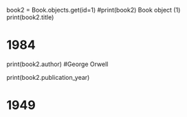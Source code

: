 book2 = Book.objects.get(id=1)
#print(book2)
Book object (1)
print(book2.title)
# 1984
print(book2.author)
#George Orwell

print(book2.publication_year)
# 1949